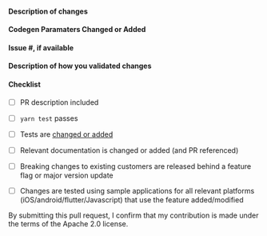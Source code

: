 <!--
Please make sure to read the Pull Request Guidelines:
https://github.com/aws-amplify/amplify-codegen/blob/main/CONTRIBUTING.md#pull-requests
-->


#### Description of changes
<!--
Thank you for your Pull Request! Please provide a description above and review
the requirements below.
-->

#### Codegen Paramaters Changed or Added
<!--
List and codegen paramaters changed or added.
-->

#### Issue #, if available
<!-- Also, please reference any associated PRs for documentation updates. -->



#### Description of how you validated changes



#### Checklist
<!-- Remove items that do not apply. For completed items, change [ ] to [x]. -->

- [ ] PR description included
- [ ] `yarn test` passes
- [ ] Tests are [changed or added](https://github.com/aws-amplify/amplify-codegen/blob/main/CONTRIBUTING.md#tests)
- [ ] Relevant documentation is changed or added (and PR referenced)
- [ ] Breaking changes to existing customers are released behind a feature flag or major version update
- [ ] Changes are tested using sample applications for all relevant platforms (iOS/android/flutter/Javascript) that use the feature added/modified


By submitting this pull request, I confirm that my contribution is made under the terms of the Apache 2.0 license.
